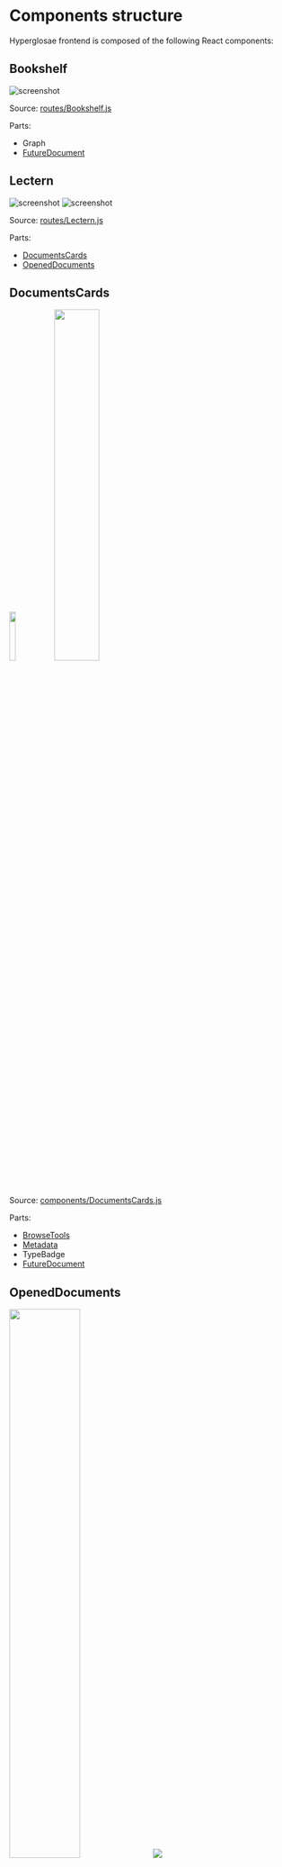 # Components structure

Hyperglosae frontend is composed of the following React components:

## Bookshelf

![screenshot](../../docs/component_bookshelf.png)

Source: [routes/Bookshelf.js](https://github.com/Hypertopic/HyperGlosae/blob/main/frontend/src/routes/Bookshelf.js)

Parts:

- Graph
- [FutureDocument](#futuredocument)


## Lectern

![screenshot](../../docs/component_lectern.png)
![screenshot](../../docs/component_lectern2.png)

Source: [routes/Lectern.js](https://github.com/Hypertopic/HyperGlosae/blob/main/frontend/src/routes/Lectern.js)

Parts:

- [DocumentsCards](#documentscards)
- [OpenedDocuments](#openeddocuments)

## DocumentsCards

<img src="../../docs/component_documentscards.png" width="15%" />
<img src="../../docs/component_documentscards2.png" width="40%" />

Source: [components/DocumentsCards.js](https://github.com/Hypertopic/HyperGlosae/blob/main/frontend/src/components/DocumentsCards.js)

Parts:

- [BrowseTools](#browsetools)
- [Metadata](#metadata)
- TypeBadge
- [FutureDocument](#futuredocument)

## OpenedDocuments

<img src="../../docs/component_openeddocuments.png" width="50%" />
<img src="../../docs/component_openeddocuments2.png" />

Source: [components/OpenedDocuments.js](https://github.com/Hypertopic/HyperGlosae/blob/main/frontend/src/components/OpenedDocuments.js)

Parts:

- [BrowseTools](#browsetools)
- [Metadata](#metadata)
- TypeBadge
- Type
- [Passage](#passage)

## BrowseTools

<img src="../../docs/component_browsetools.png" width="5%" />
<img src="../../docs/component_browsetools2.png" width="5%" />

Source: [components/BrowseTools.js](https://github.com/Hypertopic/HyperGlosae/blob/main/frontend/src/components/BrowseTools.js)

Parts: **none**

## Metadata

<img src="../../docs/component_metadata.png" width="10%" />
<img src="../../docs/component_metadata2.png" width="30%" />

Source: [components/Metadata.js](https://github.com/Hypertopic/HyperGlosae/blob/main/frontend/src/components/Metadata.js)

Parts: **none**

## FutureDocument

<img src="../../docs/component_futuredocument.png" width="20%" />
<img src="../../docs/component_futuredocument2.png" width="35%" />
<img src="../../docs/component_futuredocument3.png" width="35%" />

Source: [components/FutureDocument.js](https://github.com/Hypertopic/HyperGlosae/blob/main/frontend/src/components/FutureDocument.js)

Parts: **none**


## Passage

<img src="../../docs/component_passage.png" width="60%" />
<img src="../../docs/component_passage2.png" />
<img src="../../docs/component_passage3.png" />

Source: [components/Passage.js](https://github.com/Hypertopic/HyperGlosae/blob/main/frontend/src/components/Passage.js)

Parts:

- [FormattedText](#formattedtext)
- [EditableText](#editabletext)

## FormattedText

Source: [components/FormattedText.js](https://github.com/Hypertopic/HyperGlosae/blob/main/frontend/src/components/FormattedText.js)

Parts:

- [EditableText](#editabletext)

## EditableText

Source: [components/EditableText.js](https://github.com/Hypertopic/HyperGlosae/blob/main/frontend/src/components/EditableText.js)

Parts:

- [CroppedImage](#croppedimage)
- [VideoComment](#videocomment)

## CroppedImage

Source: [components/CroppedImage.js](https://github.com/Hypertopic/HyperGlosae/blob/main/frontend/src/components/CroppedImage.js)

Parts: **none**

## VideoCommment

Source: [components/VideoComment.js](https://github.com/Hypertopic/HyperGlosae/blob/main/frontend/src/components/VideoComment.js)

Parts: **none**
